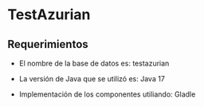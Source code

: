 # **TestAzurian**
## Requerimientos
- El nombre de la base de datos es: testazurian
* La versión de Java que se utilizó es: Java 17
+ Implementación de los componentes utiliando: Gladle

